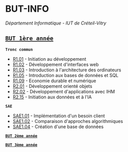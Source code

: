 # BUT-INFO

*Département Informatique - IUT de Créteil-Vitry*

## [**`BUT 1ère année`**](./BUT1)
**`Tronc commun`**
- [R1.01](./R101) - Initiation au développement
- [R1.02](./R102) - Développement d'interfaces web
- [R1.03](./R103) - Introduction à l'architecture des ordinateurs
- [R1.05](./R105) - Introduction aux bases de données et SQL
- [R1.09](./R109) - Economie durable et numérique
- [R2.01](./R201) - Développement orienté objets
- [R2.02](./R202) - Développement d'applications avec IHM
- [R2.15](./R215) - Initiation aux données et à l'IA

**`SAE`**
- [SAE1.01](./SAE101) - Implémentation d'un besoin client
- [SAE1.02](./SAE102) - Comparaison d'approches algorithmiques
- [SAE1.04](./SAE104) - Création d'une base de données

[**`BUT 2ème année`**](./BUT2)

[**`BUT 3ème année`**](./BUT3)
